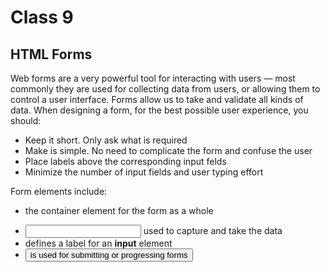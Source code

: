 # Class 9

## HTML Forms

Web forms are a very powerful tool for interacting with users — most commonly they are used for collecting data from users,
or allowing them to control a user interface.
Forms allow us to take and validate all kinds of data.
When designing a form, for the best possible user experience, you should:
- Keep it short. Only ask what is required
- Make is simple. No need to complicate the form and confuse the user
- Place labels above the corresponding input felds
- Minimize the number of input fields and user typing effort

Form elements include:
- <form> the container element for the form as a whole
- <input> used to capture and take the data
- <label> defines a label for an **input** element
- <button> is used for submitting or progressing forms

